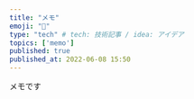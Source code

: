 ```yaml
---
title: "メモ"
emoji: "🌟"
type: "tech" # tech: 技術記事 / idea: アイデア
topics: ['memo']
published: true
published_at: 2022-06-08 15:50
---
```

メモです